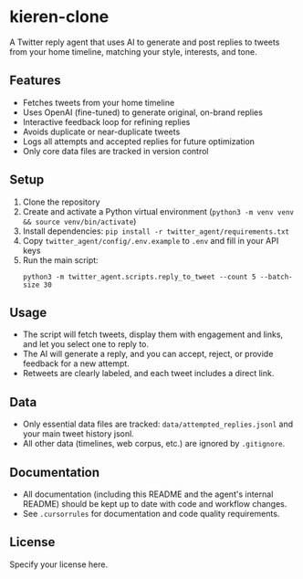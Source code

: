 # kieren-clone

A Twitter reply agent that uses AI to generate and post replies to tweets from your home timeline, matching your style, interests, and tone.

## Features
- Fetches tweets from your home timeline
- Uses OpenAI (fine-tuned) to generate original, on-brand replies
- Interactive feedback loop for refining replies
- Avoids duplicate or near-duplicate tweets
- Logs all attempts and accepted replies for future optimization
- Only core data files are tracked in version control

## Setup
1. Clone the repository
2. Create and activate a Python virtual environment (`python3 -m venv venv && source venv/bin/activate`)
3. Install dependencies: `pip install -r twitter_agent/requirements.txt`
4. Copy `twitter_agent/config/.env.example` to `.env` and fill in your API keys
5. Run the main script:
   ```
   python3 -m twitter_agent.scripts.reply_to_tweet --count 5 --batch-size 30
   ```

## Usage
- The script will fetch tweets, display them with engagement and links, and let you select one to reply to.
- The AI will generate a reply, and you can accept, reject, or provide feedback for a new attempt.
- Retweets are clearly labeled, and each tweet includes a direct link.

## Data
- Only essential data files are tracked: `data/attempted_replies.jsonl` and your main tweet history jsonl.
- All other data (timelines, web corpus, etc.) are ignored by `.gitignore`.

## Documentation
- All documentation (including this README and the agent's internal README) should be kept up to date with code and workflow changes.
- See `.cursorrules` for documentation and code quality requirements.

## License
Specify your license here. 